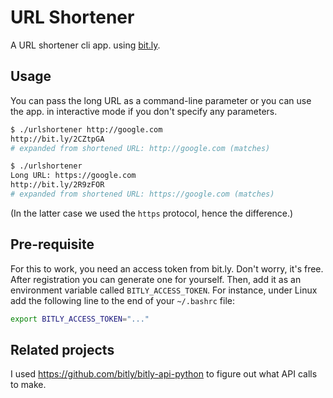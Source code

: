 URL Shortener
=============

A URL shortener cli app. using [bit.ly](https://bitly.com/).

Usage
-----

You can pass the long URL as a command-line parameter or you can use the app.
in interactive mode if you don't specify any parameters.

```bash
$ ./urlshortener http://google.com
http://bit.ly/2CZtpGA
# expanded from shortened URL: http://google.com (matches)
```

```bash
$ ./urlshortener
Long URL: https://google.com
http://bit.ly/2R9zFOR
# expanded from shortened URL: https://google.com (matches)
```

(In the latter case we used the `https` protocol, hence the difference.)

Pre-requisite
-------------

For this to work, you need an access token from bit.ly. Don't worry, it's free.
After registration you can generate one for yourself. Then, add it as an
environment variable called `BITLY_ACCESS_TOKEN`. For instance, under Linux
add the following line to the end of your `~/.bashrc` file:

```bash
export BITLY_ACCESS_TOKEN="..."
```

Related projects
----------------

I used https://github.com/bitly/bitly-api-python to figure out what API calls to make.
